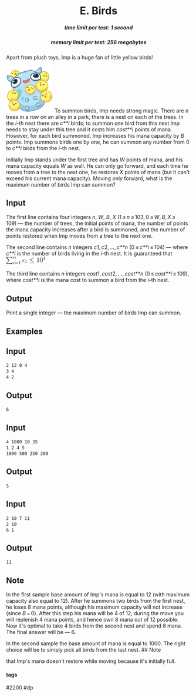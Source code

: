 <h1 style='text-align: center;'> E. Birds</h1>

<h5 style='text-align: center;'>time limit per test: 1 second</h5>
<h5 style='text-align: center;'>memory limit per test: 256 megabytes</h5>

Apart from plush toys, Imp is a huge fan of little yellow birds!

 ![](images/945648b7e469955ae638081877d7a509b17dd50e.png) To summon birds, Imp needs strong magic. There are *n* trees in a row on an alley in a park, there is a nest on each of the trees. In the *i*-th nest there are *c**i* birds; to summon one bird from this nest Imp needs to stay under this tree and it costs him *cost**i* points of mana. However, for each bird summoned, Imp increases his mana capacity by *B* points. Imp summons birds one by one, he can summon any number from 0 to *c**i* birds from the *i*-th nest. 

Initially Imp stands under the first tree and has *W* points of mana, and his mana capacity equals *W* as well. He can only go forward, and each time he moves from a tree to the next one, he restores *X* points of mana (but it can't exceed his current mana capacity). Moving only forward, what is the maximum number of birds Imp can summon?

## Input

The first line contains four integers *n*, *W*, *B*, *X* (1 ≤ *n* ≤ 103, 0 ≤ *W*, *B*, *X* ≤ 109) — the number of trees, the initial points of mana, the number of points the mana capacity increases after a bird is summoned, and the number of points restored when Imp moves from a tree to the next one.

The second line contains *n* integers *c*1, *c*2, ..., *c**n* (0 ≤ *c**i* ≤ 104) — where *c**i* is the number of birds living in the *i*-th nest. It is guaranteed that ![](images/74f3aaeca88b9721fe0f0b8ea082852e882209b2.png).

The third line contains *n* integers *cost*1, *cost*2, ..., *cost**n* (0 ≤ *cost**i* ≤ 109), where *cost**i* is the mana cost to summon a bird from the *i*-th nest.

## Output

Print a single integer — the maximum number of birds Imp can summon.

## Examples

## Input


```
2 12 0 4  
3 4  
4 2  

```
## Output


```
6  

```
## Input


```
4 1000 10 35  
1 2 4 5  
1000 500 250 200  

```
## Output


```
5  

```
## Input


```
2 10 7 11  
2 10  
6 1  

```
## Output


```
11  

```
## Note

In the first sample base amount of Imp's mana is equal to 12 (with maximum capacity also equal to 12). After he summons two birds from the first nest, he loses 8 mana points, although his maximum capacity will not increase (since *B* = 0). After this step his mana will be 4 of 12; during the move you will replenish 4 mana points, and hence own 8 mana out of 12 possible. Now it's optimal to take 4 birds from the second nest and spend 8 mana. The final answer will be — 6.

In the second sample the base amount of mana is equal to 1000. The right choice will be to simply pick all birds from the last nest. ## Note

 that Imp's mana doesn't restore while moving because it's initially full.



#### tags 

#2200 #dp 